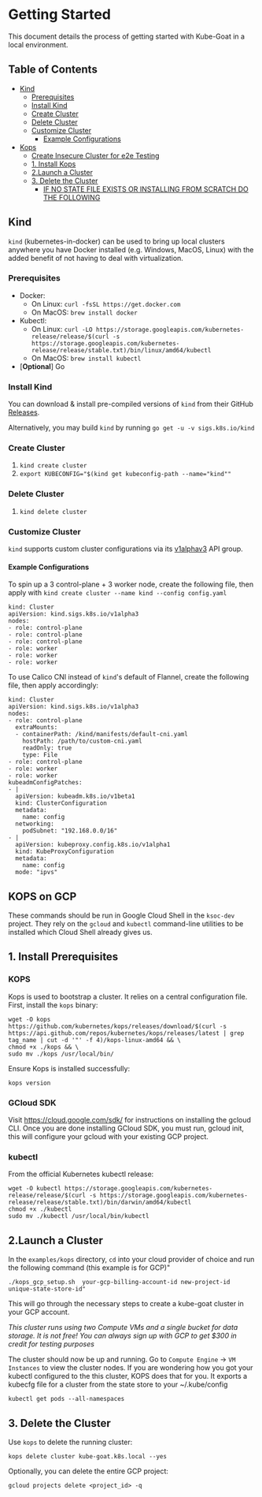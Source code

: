 # Getting Started

This document details the process of getting started with Kube-Goat in a local
environment.

## Table of Contents

<!-- vim-markdown-toc GFM -->

- [Kind](#kind)
  - [Prerequisites](#prerequisites)
  - [Install Kind](#install-kind)
  - [Create Cluster](#create-cluster)
  - [Delete Cluster](#delete-cluster)
  - [Customize Cluster](#customize-cluster)
    - [Example Configurations](#example-configurations)
- [Kops](#kops)
  - [Create Insecure Cluster for e2e Testing](#create-insecure-cluster-for-e2e-testing)
  - [1. Install Kops](#1-install-kops)
  - [2.Launch a Cluster](#2launch-a-cluster)
  - [3. Delete the Cluster](#3-delete-the-cluster)
    - [IF NO STATE FILE EXISTS OR INSTALLING FROM SCRATCH DO THE FOLLOWING](#if-no-state-file-exists-or-installing-from-scratch-do-the-following)

<!-- vim-markdown-toc -->

## Kind

`kind` (kubernetes-in-docker) can be used to bring up local clusters anywhere
you have Docker installed (e.g. Windows, MacOS, Linux) with the added benefit of
not having to deal with virtualization.

### Prerequisites

- Docker:
  - On Linux: `curl -fsSL https://get.docker.com`
  - On MacOS: `brew install docker`
- Kubectl:
  - On Linux:
    `curl -LO https://storage.googleapis.com/kubernetes-release/release/$(curl -s https://storage.googleapis.com/kubernetes-release/release/stable.txt)/bin/linux/amd64/kubectl`
  - On MacOS: `brew install kubectl`
- [**Optional**] Go

### Install Kind

You can download & install pre-compiled versions of `kind` from their GitHub
[Releases](https://github.com/kubernetes-sigs/kind/releases).

Alternatively, you may build `kind` by running `go get -u -v sigs.k8s.io/kind`

### Create Cluster

1. `kind create cluster`
1. `export KUBECONFIG="$(kind get kubeconfig-path --name="kind""`

### Delete Cluster

1. `kind delete cluster`

### Customize Cluster

`kind` supports custom cluster configurations via its
[v1alphav3](https://godoc.org/sigs.k8s.io/kind/pkg/cluster/config/v1alpha3) API
group.

#### Example Configurations

To spin up a 3 control-plane + 3 worker node, create the following file, then
apply with `kind create cluster --name kind --config config.yaml`

```
kind: Cluster
apiVersion: kind.sigs.k8s.io/v1alpha3
nodes:
- role: control-plane
- role: control-plane
- role: control-plane
- role: worker
- role: worker
- role: worker
```

To use Calico CNI instead of `kind`'s default of Flannel, create the following
file, then apply accordingly:

```
kind: Cluster
apiVersion: kind.sigs.k8s.io/v1alpha3
nodes:
- role: control-plane
  extraMounts:
  - containerPath: /kind/manifests/default-cni.yaml
    hostPath: /path/to/custom-cni.yaml
    readOnly: true
    type: File
- role: control-plane
- role: worker
- role: worker
kubeadmConfigPatches:
- |
  apiVersion: kubeadm.k8s.io/v1beta1
  kind: ClusterConfiguration
  metadata:
    name: config
  networking:
    podSubnet: "192.168.0.0/16"
- |
  apiVersion: kubeproxy.config.k8s.io/v1alpha1
  kind: KubeProxyConfiguration
  metadata:
    name: config
  mode: "ipvs"
```

## KOPS on GCP


These commands should be run in Google Cloud Shell in the `ksoc-dev` project. They rely on the `gcloud` and `kubectl` command-line utilities to be installed which Cloud Shell already gives us.

## 1. Install Prerequisites

### KOPS
Kops is used to bootstrap a cluster. It relies on a central configuration file. First, install the `kops` binary:

```
wget -O kops https://github.com/kubernetes/kops/releases/download/$(curl -s https://api.github.com/repos/kubernetes/kops/releases/latest | grep tag_name | cut -d '"' -f 4)/kops-linux-amd64 && \
chmod +x ./kops && \
sudo mv ./kops /usr/local/bin/
```

Ensure Kops is installed successfully:
```
kops version
```

### GCloud SDK
Visit https://cloud.google.com/sdk/ for instructions on installing the gcloud CLI.
Once you are done installing GCloud SDK, you must run, gcloud init, this will configure your gcloud with your existing GCP project.

### kubectl
From the official Kubernetes kubectl release:
```
wget -O kubectl https://storage.googleapis.com/kubernetes-release/release/$(curl -s https://storage.googleapis.com/kubernetes-release/release/stable.txt)/bin/darwin/amd64/kubectl
chmod +x ./kubectl
sudo mv ./kubectl /usr/local/bin/kubectl
```

## 2.Launch a Cluster

In the `examples/kops` directory, `cd` into your cloud provider of choice and run the following command (this example is for GCP)"
```
./kops_gcp_setup.sh  your-gcp-billing-account-id new-project-id unique-state-store-id"
```
This will go through the necessary steps to create a kube-goat cluster in your GCP account.

*This cluster runs using two Compute VMs and a single bucket for data storage. It is not free! You can always sign up with GCP to get $300 in credit for testing purposes*

The cluster should now be up and running. Go to `Compute Engine` -> `VM Instances` to view the cluster nodes. If you are wondering how you got your kubectl configured to the this cluster, KOPS does that for you. It exports a kubecfg file for a cluster from the state store to your ~/.kube/config 

```
kubectl get pods --all-namespaces
```

## 3. Delete the Cluster
Use `kops` to delete the running cluster:
```
kops delete cluster kube-goat.k8s.local --yes
```
Optionally, you can delete the entire GCP project:
```
gcloud projects delete <project_id> -q
```